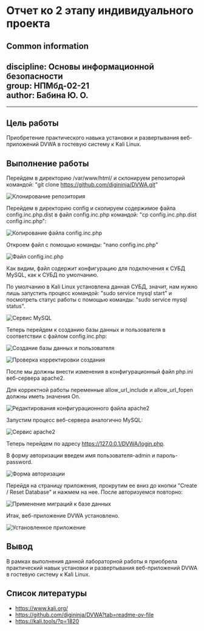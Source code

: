 # **Отчет ко 2 этапу индивидуального проекта**
## **Common information**
discipline: Основы информационной безопасности  
group: НПМбд-02-21  
author: Бабина Ю. О.
---
---
## **Цель работы**

Приобретение практического навыка установки и развертывания веб-приложений DVWA в гостевую систему к Kali Linux.

## **Выполнение работы**

Перейдем в директорию /var/www/html/ и склонируем репозиторий командой: "git clone https://github.com/digininja/DVWA.git"

![Клонирование репозитория](images/s1.png)

Перейдем в директорию config и скопируем содержимое файла config.inc.php.dist в файл config.inc.php командой: "cp config.inc.php.dist config.inc.php":

![Копирование файла config.inc.php](images/s2.png)

Откроем файл с помощью команды: "nano config.inc.php"

![Файл config.inc.php](images/s2_2.png)

Как видим, файл содержит конфигурацию для подключения к СУБД MySQL, как к СУБД по умолчанию.

По умолчанию в Kali Linux установлена данная СУБД, значит, нам нужно лишь запустить процесс командой: "sudo service mysql start" и посмотреть статус работы  с помощью команды: "sudo service mysql status".

![Сервис MySQL](images/s3.png)

Теперь перейдем к созданию базы данных и пользователя в соответствии с файлом config.inc.php:

![Создание базы данных и пользователя](images/s4.png)

![Проверка корректировки создания](images/s5.png)

После мы должны внести изменения в конфигурационный файл php.ini веб-сервера apache2. 

Для корректной работы переменные allow_url_include и allow_url_fopen должны иметь значения On.

![Редактирования конфигурационного файла apache2](images/s6.png)

Запустим процесс веб-сервера аналогично MySQL:

![Сервис apache2](images/s7.png)

Теперь перейдем по адресу https://127.0.0.1/DVWA/login.php.

В форму авторизации введем имя пользователя-admin и пароль-password.

![Форма авторизации](images/s8.png)

Перейдя на страницу приложения, прокрутим ее вниз до кнопки "Create / Reset Database" и нажмем на нее. После авторизуемся повторно: 

![Применение миграций к базе данных](images/s9.png)

Итак, веб-приложение DVWA установлено.

![Установленное приложение](images/s10.png)

## Вывод
В рамках выполнения данной лабораторной работы я приобрела практический навык установки и развертывания веб-приложений DVWA в гостевую систему к Kali Linux.

## Список литературы ##
* https://www.kali.org/
* https://github.com/digininja/DVWA?tab=readme-ov-file 
* https://kali.tools/?p=1820